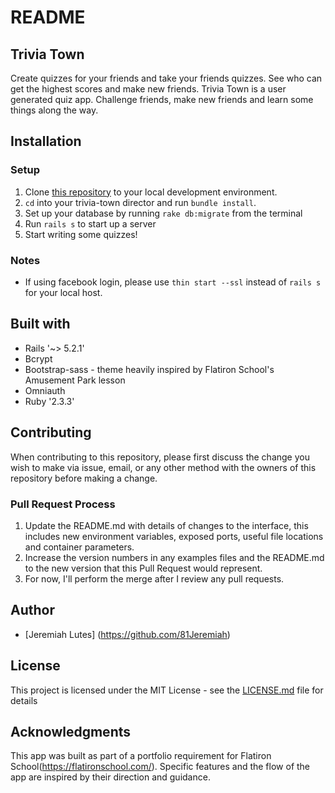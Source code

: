 # README


## Trivia Town

Create quizzes for your friends and take your friends quizzes. See who can get the highest scores and make new friends. Trivia Town is a user generated quiz app.
Challenge friends, make new friends and learn some things along the way.


## Installation

### Setup
1. Clone [this repository](https://github.com/81Jeremiah/trivia-town) to your local development environment.
2. `cd` into your trivia-town director and run `bundle install`.
3. Set up your database by running `rake db:migrate` from the terminal
4. Run `rails s` to start up a server
5. Start writing some quizzes!


### Notes
* If using facebook login, please use `thin start --ssl` instead of `rails s` for your local host.

## Built with
* Rails '~> 5.2.1'
* Bcrypt
* Bootstrap-sass - theme heavily inspired by Flatiron School's Amusement Park lesson
* Omniauth
* Ruby '2.3.3'


## Contributing

When contributing to this repository, please first discuss the change you wish to make via issue,
email, or any other method with the owners of this repository before making a change.

### Pull Request Process
1. Update the README.md with details of changes to the interface, this includes new environment
   variables, exposed ports, useful file locations and container parameters.
2. Increase the version numbers in any examples files and the README.md to the new version that this
   Pull Request would represent.
3. For now, I'll perform the merge after I review any pull requests.

## Author
* [Jeremiah Lutes] (https://github.com/81Jeremiah)

## License
This project is licensed under the MIT License - see the [LICENSE.md](LICENSE.md) file for details

## Acknowledgments
This app was built as part of a portfolio requirement for Flatiron School(https://flatironschool.com/). Specific features and the flow of the app are inspired by their direction and guidance.

